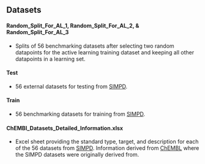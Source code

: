 ## Datasets

#### Random_Split_For_AL_1, Random_Split_For_AL_2, & Random_Split_For_AL_3
* Splits of 56 benchmarking datasets after selecting two random datapoints for the active learning training dataset and keeping all other datapoints in a learning set.

#### Test
* 56 external datasets for testing from [SIMPD](https://chemrxiv.org/engage/chemrxiv/article-details/6406049e6642bf8c8f10e189).

#### Train
* 56 benchmarking datasets for training from [SIMPD](https://chemrxiv.org/engage/chemrxiv/article-details/6406049e6642bf8c8f10e189).

#### ChEMBl_Datasets_Detailed_Information.xlsx
* Excel sheet providing the standard type, target, and description for each of the 56 datasets from [SIMPD](https://chemrxiv.org/engage/chemrxiv/article-details/6406049e6642bf8c8f10e189). Information derived from [ChEMBL](https://www.ebi.ac.uk/chembl/) where the SIMPD datasets were originally derived from.


